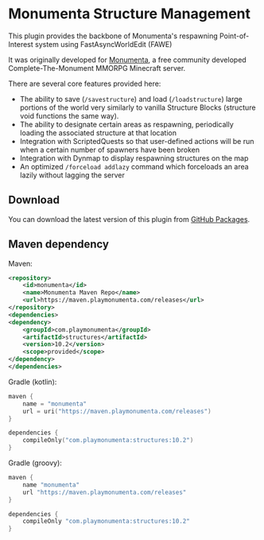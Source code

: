 # Monumenta Structure Management
This plugin provides the backbone of Monumenta's respawning Point-of-Interest
system using FastAsyncWorldEdit (FAWE)

It was originally developed for [Monumenta](https://www.playmonumenta.com/), a
free community developed Complete-The-Monument MMORPG Minecraft server.

There are several core features provided here:
- The ability to save (`/savestructure`) and load (`/loadstructure`) large portions of the world very similarly to vanilla Structure Blocks (structure void functions the same way).
- The ability to designate certain areas as respawning, periodically loading the associated structure at that location
- Integration with ScriptedQuests so that user-defined actions will be run when a certain number of spawners have been broken
- Integration with Dynmap to display respawning structures on the map
- An optimized `/forceload addlazy` command which forceloads an area lazily without lagging the server

## Download
You can download the latest version of this plugin from [GitHub Packages](https://github.com/TeamMonumenta/monumenta-structure-management/packages).

## Maven dependency
Maven:
```xml
<repository>
    <id>monumenta</id>
    <name>Monumenta Maven Repo</name>
    <url>https://maven.playmonumenta.com/releases</url>
</repository>
<dependencies>
<dependency>
    <groupId>com.playmonumenta</groupId>
    <artifactId>structures</artifactId>
    <version>10.2</version>
    <scope>provided</scope>
</dependency>
</dependencies>
```
Gradle (kotlin):
```kts
maven {
    name = "monumenta"
    url = uri("https://maven.playmonumenta.com/releases")
}

dependencies {
	compileOnly("com.playmonumenta:structures:10.2")
}
```
Gradle (groovy):
```groovy
maven {
    name "monumenta"
    url "https://maven.playmonumenta.com/releases"
}

dependencies {
    compileOnly "com.playmonumenta:structures:10.2"
}
```
